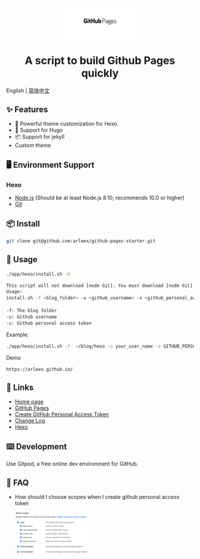 <p align="center">
    <img width="200" src="https://github.com/arleex/github-pages-starter/blob/master/doc/github_pages.png?raw=true">
</p>

<h1 align="center">A script to build Github Pages quickly </h1>

English | [简体中文](./README-zh_CN.md)
 
## ✨ Features

- 🎨 Powerful theme customization for Hexo.
- 🌈 Support for Hugo
- 📦 Support for jekyll
- Custom theme

## 🖥 Environment Support

### Hexo
- [Node.js](http://nodejs.org/) (Should be at least Node.js 8.10, recommends 10.0 or higher)
- [Git](http://git-scm.com/)

## 📦 Install

```bash
git clone git@github.com:arleex/github-pages-starter.git
```

## 🔨 Usage

```bash
./app/hexo/install.sh -h
```

```bash
This script will not download [node Git]. You must download [node Git] yourself. Then use this script to install
Usage: 
install.sh -f <blog_folder> -u <github_username> -s <github_personal_access_token> 

-f: The blog folder
-u: Github username
-s: Github personal access token
```

Example:

```bash
./app/hexo/install.sh -f  ~/blog/hexo -u your_user_name -s GITHUB_PERSONAL_ACCESS_TOKEN
```

Demo
```
https://arleex.github.io/
```
## 🔗 Links

- [Home page]()
- [GitHub Pages](https://help.github.com/en/github/working-with-github-pages)
- [Create GitHub Personal Access Token](https://help.github.com/en/enterprise/2.20/user/github/authenticating-to-github/creating-a-personal-access-token-for-the-command-line)
- [Change Log](CHANGELOG.en-US.md)
- [Hexo](https://hexo.io/docs/index.html)

## ⌨️ Development

Use Gitpod, a free online dev environment for GitHub.


## 🤔️ FAQ
- How should I choose scopes when I create github personal access token

    <p>
        <img width="200" src="https://github.com/arleex/github-pages-starter/blob/master/doc/github_personal_access_token_scopes.png?raw=true">
    </p>
